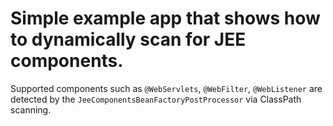 # Simple example app that shows how to dynamically scan for JEE components. 

Supported components such as ``@WebServlets``, ``@WebFilter``, ``@WebListener`` are detected by the 
``JeeComponentsBeanFactoryPostProcessor`` via ClassPath scanning.